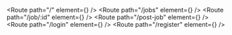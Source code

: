 <Route path="/" element={<Home />} />
<Route path="/jobs" element={<JobList />} />
<Route path="/job/:id" element={<JobDetail />} />
<Route path="/post-job" element={<PostJob />} />
<Route path="/login" element={<Login />} />
<Route path="/register" element={<Register />} />
